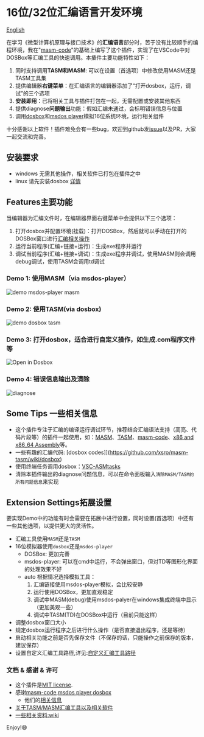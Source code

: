 # 16位/32位汇编语言开发环境

[English](https://github.com/xsro/masm-tasm/blob/master/doc/README.md)

在学习《微型计算机原理与接口技术》的**汇编语言**部分时，苦于没有比较顺手的编程环境，我在"[masm-code](https://github.com/Woodykaixa/masm-code)"的基础上编写了这个插件，实现了在VSCode中对DOSBox等汇编工具的快速调用。本插件主要功能特性如下：

1. 同时支持调用**TASM和MASM**: 可以在设置（首选项）中修改使用MASM还是TASM工具集
2. 提供编辑器**右键菜单**：在汇编语言的编辑器添加了“打开dosbox，运行，调试”的三个选项
3. **安装即用**：已将相关工具与插件打包在一起，无需配置或安装其他东西
4. 提供diagnose**问题输出**功能：假如汇编未通过，会标明错误信息与位置
5. 调用[dosbox](https://www.dosbox.com)和[msdos player](http://takeda-toshiya.my.coocan.jp/msdos)模拟16位系统环境，运行相关组件

十分感谢以上软件！插件难免会有一些bug，欢迎到github发[issue](https://github.com/xsro/masm-tasm/issues)以及PR，大家一起交流和完善。

## 安装要求

- windows 无需其他操作，相关软件已打包在插件之中
- linux 请先安装dosbox [详情](https://github.com/xsro/masm-tasm/blob/master/doc/非windows下使用.md#linux)

## Features主要功能

当编辑器为汇编文件时，在编辑器界面右键菜单中会提供以下三个选项：

1. 打开dosbox并配置环境(挂载)：打开DOSBox，然后就可以手动在打开的DOSBox窗口进行[汇编相关操作](https://github.com/xsro/masm-tasm/blob/master/doc/在dosbox中手动操作.md)
2. 运行当前程序(汇编+链接+运行)：生成exe程序并运行
3. 调试当前程序(汇编+链接+调试)：生成exe程序并调试，使用MASM则会调用debug调试，使用TASM会调用td调试

### Demo 1: 使用MASM（via msdos-player）

![demo msdos-player masm](https://github.com/xsro/masm-tasm/raw/master/pics/demo_msdos_masm.gif)

### Demo 2: 使用TASM(via dosbox)

![demo dosbox tasm](https://github.com/xsro/masm-tasm/raw/master/pics/demo_dosbox_tasm.gif)

### Demo 3: 打开dosbox，适合进行自定义操作，如生成.com程序文件等

![Open in Dosbox](https://github.com/xsro/masm-tasm/raw/master/pics/opendosbox.gif)

### Demo 4: 错误信息输出及清除

![diagnose](https://github.com/xsro/masm-tasm/raw/master/pics/demo_diagnose_tasm.gif)

## Some Tips 一些相关信息

- 这个插件专注于汇编的编译运行调试环节，推荐结合汇编语法支持（高亮、代码片段等）的插件一起使用，如：[MASM](https://marketplace.visualstudio.com/items?itemName=bltg-team.masm)、[TASM](https://marketplace.visualstudio.com/items?itemName=Roncho.assembly-8086)、[masm-code](https://marketplace.visualstudio.com/items?itemName=kaixa.masm-code)、[x86 and x86_64 Assembly](https://marketplace.visualstudio.com/items?itemName=13xforever.language-x86-64-assembly)等。
- 一些有趣的汇编代码: [dosbox codes]](https://github.com/xsro/masm-tasm/wiki/dosbox)
- 使用终端任务调用dosbox：[VSC-ASMtasks](https://github.com/xsro/VSC-ASMtasks)
- 清除本插件输出的diagnose问题信息，可以在命令面板输入`清除MASM/TASM的所有问题信息`来实现

## Extension Settings拓展设置

要实现Demo中的功能有时会需要在拓展中进行设置，同时设置(首选项）中还有一些其他选项，以提供更大的灵活性。

- 汇编工具使用`MASM`还是`TASM`
- 16位模拟器使用`dosbox`还是`msdos-player`
  - DOSBox: 更加完善
  - msdos-player: 可以在cmd中运行，不会弹出窗口，但对TD等图形化界面的处理效果不好
  - auto 根据情况选择模拟工具：
    1. 汇编链接使用msdos-player模拟，会比较安静
    2. 运行使用DOSBox，更加直观稳定
    3. 调试中MASM(debug)使用msdos-palyer在windows集成终端中显示（更加美观一些）
    4. 调试中TASM(TD)在DOSBox中运行（目前只能这样）
- 调整dosbox窗口大小
- 规定dosbox运行程序之后进行什么操作（是否直接退出程序，还是等待）
- 启动相关功能之前是否先保存文件（不保存的话，只能操作之前保存的版本，建议保存）
- 设置自定义汇编工具路径,详见:[自定义汇编工具路径](https://github.com/xsro/masm-tasm/blob/master/doc/关于汇编工具路径.md#自定义汇编工具路径)

### 文档 & 感谢 & 许可

- 这个插件是[MIT license](https://github.com/xsro/masm-tasm/blob/master/LICENSE).
- 感谢[masm-code](https://github.com/Woodykaixa/masm-code),[msdos player](http://takeda-toshiya.my.coocan.jp/msdos),[dosbox](https://www.dosbox.com)
  - 他们的[相关信息](https://github.com/xsro/masm-tasm/blob/master/doc/license_and_info.md)
- [关于TASM/MASM汇编工具以及相关软件](https://github.com/xsro/masm-tasm/blob/master/doc/关于汇编工具路径.md)
- [一些相关资料:wiki](https://github.com/xsro/VSC-ASMtasks/wiki)

Enjoy!:smile:
